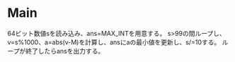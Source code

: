# Main
64ビット数値sを読み込み、ans=MAX\_INTを用意する。
s>99の間ループし、v=s%1000、a=abs(v-M)を計算し、ansにaの最小値を更新し、s/=10する。
ループが終了したらansを出力する。
